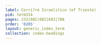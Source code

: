 ```yaml
---
label: Corri?re Israelitico (of Trieste)
pid: term314
pages: 233|602|682|683|708
order: '0205'
layout: generic_index_term
collection: index-headings
---
```

